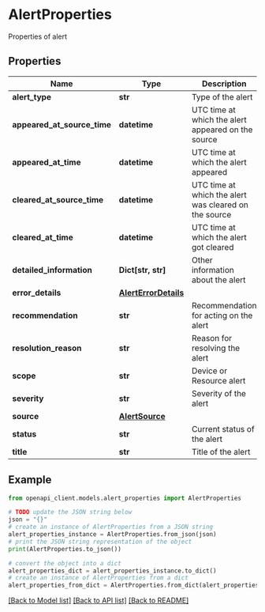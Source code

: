 # AlertProperties

Properties of alert

## Properties

Name | Type | Description | Notes
------------ | ------------- | ------------- | -------------
**alert_type** | **str** | Type of the alert | 
**appeared_at_source_time** | **datetime** | UTC time at which the alert appeared on the source | 
**appeared_at_time** | **datetime** | UTC time at which the alert appeared | 
**cleared_at_source_time** | **datetime** | UTC time at which the alert was cleared on the source | [optional] 
**cleared_at_time** | **datetime** | UTC time at which the alert got cleared | [optional] 
**detailed_information** | **Dict[str, str]** | Other information about the alert | [optional] 
**error_details** | [**AlertErrorDetails**](AlertErrorDetails.md) |  | [optional] 
**recommendation** | **str** | Recommendation for acting on the alert | [optional] 
**resolution_reason** | **str** | Reason for resolving the alert | [optional] 
**scope** | **str** | Device or Resource alert | 
**severity** | **str** | Severity of the alert | 
**source** | [**AlertSource**](AlertSource.md) |  | 
**status** | **str** | Current status of the alert | 
**title** | **str** | Title of the alert | 

## Example

```python
from openapi_client.models.alert_properties import AlertProperties

# TODO update the JSON string below
json = "{}"
# create an instance of AlertProperties from a JSON string
alert_properties_instance = AlertProperties.from_json(json)
# print the JSON string representation of the object
print(AlertProperties.to_json())

# convert the object into a dict
alert_properties_dict = alert_properties_instance.to_dict()
# create an instance of AlertProperties from a dict
alert_properties_from_dict = AlertProperties.from_dict(alert_properties_dict)
```
[[Back to Model list]](../README.md#documentation-for-models) [[Back to API list]](../README.md#documentation-for-api-endpoints) [[Back to README]](../README.md)


